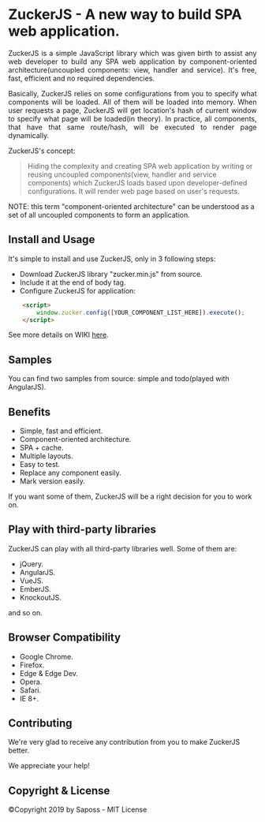 # ZuckerJS - A new way to build SPA web application.

<p align="justify">
ZuckerJS is a simple JavaScript library which was given birth to assist any web developer to build any SPA web application by component-oriented architecture(uncoupled components: view, handler and service). It's free, fast, efficient and no required dependencies.
</p>

<p align="justify">
Basically, ZuckerJS relies on some configurations from you to specify what components will be loaded. All of them will be loaded into memory. When user requests a page, ZuckerJS will get location's hash of current window to specify what page will be loaded(in theory). In practice, all components, that have that same route/hash, will be executed to render page dynamically.

ZuckerJS's concept:
> Hiding the complexity and creating SPA web application by writing or reusing uncoupled components(view, handler and service components) which ZuckerJS loads based upon developer-defined configurations. It will render web page based on user's requests.

NOTE: this term "component-oriented architecture" can be understood as a set of all uncoupled components to form an application.
</p>

## Install and Usage

It's simple to install and use ZuckerJS, only in 3 following steps:

- Download ZuckerJS library "zucker.min.js" from source.
- Include it at the end of body tag.
- Configure ZuckerJS for application:

``` html
    <script>
        window.zucker.config([YOUR_COMPONENT_LIST_HERE]).execute();
    </script>
```

See more details on WIKI [here](https://github.com/saposs-org/zuckerjs/wiki).

## Samples

You can find two samples from source: simple and todo(played with AngularJS).

## Benefits

- Simple, fast and efficient.
- Component-oriented architecture.
- SPA + cache.
- Multiple layouts.
- Easy to test.
- Replace any component easily.
- Mark version easily.

If you want some of them, ZuckerJS will be a right decision for you to work on.

## Play with third-party libraries

ZuckerJS can play with all third-party libraries well. Some of them are:

- jQuery.
- AngularJS.
- VueJS.
- EmberJS.
- KnockoutJS.

and so on.

## Browser Compatibility

- Google Chrome.
- Firefox.
- Edge & Edge Dev.
- Opera.
- Safari.
- IE 8+.

## Contributing

We're very glad to receive any contribution from you to make ZuckerJS better.

We appreciate your help!

## Copyright & License

&copy;Copyright 2019 by Saposs - MIT License
